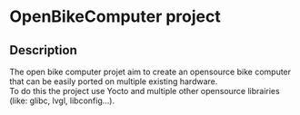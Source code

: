 # OpenBikeComputer project

## Description

The open bike computer projet aim to create an opensource bike computer that can be easily ported on multiple existing hardware. \
To do this the project use Yocto and multiple other opensource librairies (like: glibc, lvgl, libconfig...).
